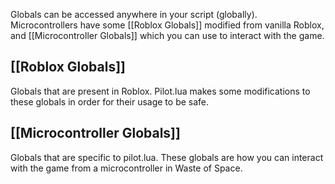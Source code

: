 Globals can be accessed anywhere in your script (globally). \
Microcontrollers have some [[Roblox Globals]] modified from vanilla Roblox, and [[Microcontroller Globals]] which you can use to interact with the game.

## [[Roblox Globals]]
Globals that are present in Roblox. Pilot.lua makes some modifications to these globals in order for their usage to be safe.
## [[Microcontroller Globals]]
Globals that are specific to pilot.lua. These globals are how you can interact with the game from a microcontroller in Waste of Space.